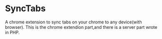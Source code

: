 # SyncTabs
A chrome extension to sync tabs on your chrome to any device(with browser).
This is the chrome extendion part,and there is a server part wrote in PHP.
